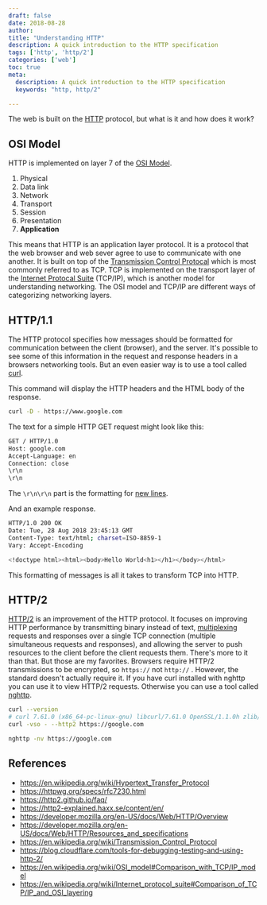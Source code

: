 ```yaml
---
draft: false
date: 2018-08-28
author:
title: "Understanding HTTP"
description: A quick introduction to the HTTP specification
tags: ['http', 'http/2']
categories: ['web']
toc: true
meta:
  description: A quick introduction to the HTTP specification
  keywords: "http, http/2"

---
```


The web is built on the [HTTP](https://en.wikipedia.org/wiki/Hypertext_Transfer_Protocol) protocol, but what is it and how does it work?

## OSI Model

HTTP is implemented on layer 7 of the [OSI Model](https://en.wikipedia.org/wiki/OSI_model). 

1. Physical
2. Data link
3. Network
4. Transport
5. Session
6. Presentation
7. **Application**

This means that HTTP is an application layer protocol. It is a protocol that the web browser and web sever agree to use to communicate with one another. It is built on top of the [Transmission Control Protocal](https://en.wikipedia.org/wiki/Transmission_Control_Protocol) which is most commonly referred to as TCP. TCP is implemented on the transport layer of the [Internet Protocal Suite](https://en.wikipedia.org/wiki/Internet_protocol_suite) (TCP/IP), which is another model for understanding networking. The OSI model and TCP/IP are different ways of categorizing networking layers. 

## HTTP/1.1

The HTTP protocol specifies how messages should be formatted for communication between the client (browser), and the server.  It's possible to see some of this information in the request and response headers in a browsers networking tools. But an even easier way is to use a tool called [curl](https://curl.haxx.se/). 

This command will display the HTTP headers and the HTML body of the response. 

```bash
curl -D - https://www.google.com
```

The text for a simple HTTP GET request might look like this:

```bash
GET / HTTP/1.0
Host: google.com
Accept-Language: en
Connection: close
\r\n
\r\n
```

The `\r\n\r\n` part is the formatting for [new lines](https://en.wikipedia.org/wiki/Newline).

And an example response. 

```bash
HTTP/1.0 200 OK
Date: Tue, 28 Aug 2018 23:45:13 GMT
Content-Type: text/html; charset=ISO-8859-1
Vary: Accept-Encoding

<!doctype html><html><body>Hello World<h1></h1></body></html>
```

This formatting of messages is all it takes to transform TCP into HTTP. 

## HTTP/2

[HTTP/2](https://http2.github.io/faq/) is an improvement of the HTTP protocol. It focuses on improving HTTP performance by transmitting binary instead of text, [multiplexing](https://en.wikipedia.org/wiki/Multiplexing) requests and responses over a single TCP connection (multiple simultaneous requests and responses), and allowing the server to push resources to the client before the client requests them. There's more to it than that. But those are my favorites. Browsers require HTTP/2 transmissions to be encrypted, so `https://` not `http://` . However, the standard doesn't actually require it.  If you have curl installed with nghttp you can use it to view HTTP/2 requests. Otherwise you can use a tool called [nghttp](https://nghttp2.org/). 

```bash
curl --version
# curl 7.61.0 (x86_64-pc-linux-gnu) libcurl/7.61.0 OpenSSL/1.1.0h zlib/1.2.11 libidn2/2.0.5 libpsl/0.20.2 (+libidn2/2.0.4) nghttp2/1.32.0
curl -vso - --http2 https://google.com 

nghttp -nv https://google.com
```

## References 

- https://en.wikipedia.org/wiki/Hypertext_Transfer_Protocol
- https://httpwg.org/specs/rfc7230.html
- https://http2.github.io/faq/
- https://http2-explained.haxx.se/content/en/
- https://developer.mozilla.org/en-US/docs/Web/HTTP/Overview
- https://developer.mozilla.org/en-US/docs/Web/HTTP/Resources_and_specifications
- https://en.wikipedia.org/wiki/Transmission_Control_Protocol
- https://blog.cloudflare.com/tools-for-debugging-testing-and-using-http-2/
- https://en.wikipedia.org/wiki/OSI_model#Comparison_with_TCP/IP_model
- https://en.wikipedia.org/wiki/Internet_protocol_suite#Comparison_of_TCP/IP_and_OSI_layering
